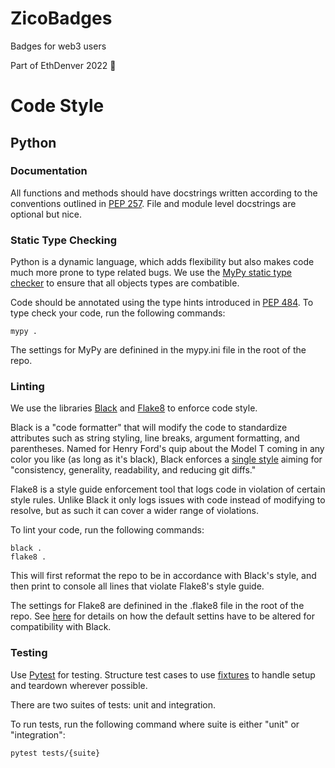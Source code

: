 # ZicoBadges
 Badges for web3 users

 Part of EthDenver 2022 🙌


# Code Style

## Python

### Documentation

All functions and methods should have docstrings written according to the conventions
outlined in [PEP 257](https://www.python.org/dev/peps/pep-0257/). File and module level
docstrings are optional but nice.

### Static Type Checking

Python is a dynamic language, which adds flexibility but also makes code much more prone to type related bugs.
We use the [MyPy static type checker](https://mypy.readthedocs.io/en/stable/) to ensure that all objects
types are combatible.

Code should be annotated using the type hints introduced in [PEP 484](https://www.python.org/dev/peps/pep-0484/).
To type check your code, run the following commands:

```
mypy .
```

The settings for MyPy are definined in the mypy.ini file in the root of the repo.


### Linting

We use the libraries [Black](https://black.readthedocs.io/en/stable/) and [Flake8](https://flake8.pycqa.org/en/latest/)
to enforce code style.

Black is a "code formatter" that will modify the code to standardize attributes such as string styling, line breaks,
argument formatting, and parentheses. Named for Henry Ford's quip about the Model T coming in any color you like (as
long as it's black), Black enforces a [single style](https://black.readthedocs.io/en/stable/the_black_code_style/current_style.html#code-style)
aiming for "consistency, generality, readability, and reducing git diffs."

Flake8 is a style guide enforcement tool that logs code in violation of certain style rules. Unlike Black it only logs
issues with code instead of modifying to resolve, but as such it can cover a wider range of violations.

To lint your code, run the following commands:

```
black .
flake8 .
```

This will first reformat the repo to be in accordance with Black's style, and then print to console all lines
that violate Flake8's style guide.

The settings for Flake8 are definined in the .flake8 file in the root of the repo.
See [here](https://black.readthedocs.io/en/stable/guides/using_black_with_other_tools.html#flake8) for details on how the default settins have to be
altered for compatibility with Black.

### Testing

Use [Pytest](https://docs.pytest.org/en/7.0.x/) for testing. Structure test cases to use [fixtures](https://docs.pytest.org/en/7.0.x/explanation/fixtures.html)
to handle setup and teardown wherever possible.

There are two suites of tests: unit and integration.

To run tests, run the following command where suite is either "unit" or "integration":

```
pytest tests/{suite}
```
